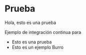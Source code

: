 # Prueba

Hola, esto es una prueba

Ejemplo de integración continua para

* Esto es una prueba
* Esto es un ejemplo
Burro

